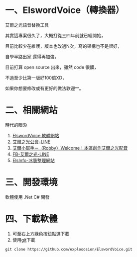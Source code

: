 # 一、ElswordVoice（轉換器）
艾爾之光語音替換工具

其實這專案很久了，大概打從三四年前就已經開始，  

目前比較少在維護，版本也改過N次，寫的架構也不是很好，  

自學半路出家 還得再加強， 

目前打算 open source 出來，雖然 code 很髒，

不過至少比第一版好100倍XD，  

如果你想要修改或有更好的做法歡迎^^。
  
    
  
  
# 二、相關網站
時代的眼淚
1. [ElswordVoice 軟體網站](http://elsinfo.clouds.twgogo.org/download.html)
2. [艾爾之光公會-LINE](http://elsline.web.fc2.com/)
3. [艾爾小幫手－（Robby）Welcome！本區創作艾爾之光配音](http://ta7382.pixnet.net/blog)
4. [FB-艾爾之光-LINE](https://www.facebook.com/LINEC8763/) 
5. [ElsInfo-冰裝整理網站](http://elsinfo.clouds.twgogo.org/)
  
    
  
  
# 三、開發環境
軟體使用 .Net C# 開發
  
    
  
  
# 四、下載軟體
1. 可至右上方綠色按鈕點選下載
2. 使用[git](https://git-scm.com/)下載
```
git clone https://github.com/explooosion/ElswordVoice.git
```
